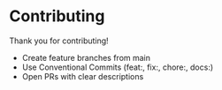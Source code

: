 # Contributing

Thank you for contributing!

- Create feature branches from main
- Use Conventional Commits (feat:, fix:, chore:, docs:)
- Open PRs with clear descriptions
